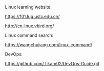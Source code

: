Linux learning website:

https://101.lug.ustc.edu.cn/

http://cn.linux.vbird.org/

Linux command search:

https://wangchujiang.com/linux-command/

DevOps:

https://github.com/Tikam02/DevOps-Guide.git